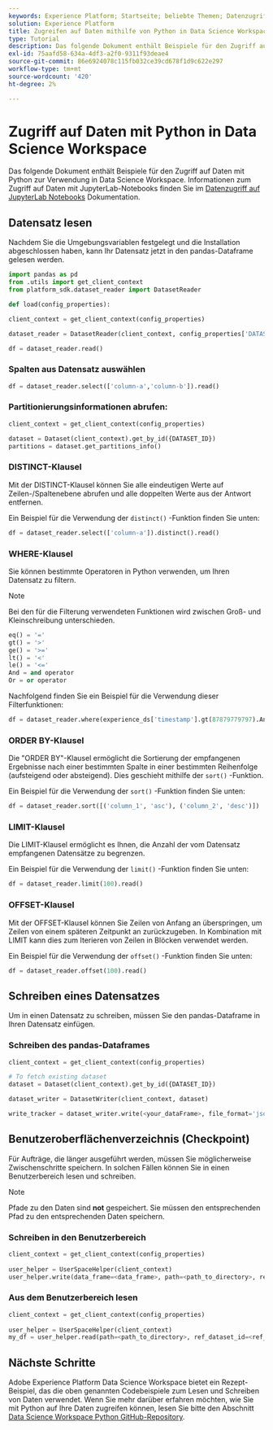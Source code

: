 ```yaml
---
keywords: Experience Platform; Startseite; beliebte Themen; Datenzugriff; Python-SDK; Datenzugriffs-API; Python lesen; Python schreiben
solution: Experience Platform
title: Zugreifen auf Daten mithilfe von Python in Data Science Workspace
type: Tutorial
description: Das folgende Dokument enthält Beispiele für den Zugriff auf Daten in Python zur Verwendung in Data Science Workspace.
exl-id: 75aafd58-634a-4df3-a2f0-9311f93deae4
source-git-commit: 86e6924078c115fb032ce39cd678f1d9c622e297
workflow-type: tm+mt
source-wordcount: '420'
ht-degree: 2%

---
```


# Zugriff auf Daten mit Python in Data Science Workspace

Das folgende Dokument enthält Beispiele für den Zugriff auf Daten mit Python zur Verwendung in Data Science Workspace. Informationen zum Zugriff auf Daten mit JupyterLab-Notebooks finden Sie im [Datenzugriff auf JupyterLab Notebooks](../jupyterlab/access-notebook-data.md) Dokumentation.

## Datensatz lesen

Nachdem Sie die Umgebungsvariablen festgelegt und die Installation abgeschlossen haben, kann Ihr Datensatz jetzt in den pandas-Dataframe gelesen werden.

```python
import pandas as pd
from .utils import get_client_context
from platform_sdk.dataset_reader import DatasetReader

def load(config_properties):

client_context = get_client_context(config_properties)

dataset_reader = DatasetReader(client_context, config_properties['DATASET_ID'])

df = dataset_reader.read()
```

### Spalten aus Datensatz auswählen

```python
df = dataset_reader.select(['column-a','column-b']).read()
```

### Partitionierungsinformationen abrufen:

```python
client_context = get_client_context(config_properties)

dataset = Dataset(client_context).get_by_id({DATASET_ID})
partitions = dataset.get_partitions_info()
```

### DISTINCT-Klausel

Mit der DISTINCT-Klausel können Sie alle eindeutigen Werte auf Zeilen-/Spaltenebene abrufen und alle doppelten Werte aus der Antwort entfernen.

Ein Beispiel für die Verwendung der `distinct()` -Funktion finden Sie unten:

```python
df = dataset_reader.select(['column-a']).distinct().read()
```

### WHERE-Klausel

Sie können bestimmte Operatoren in Python verwenden, um Ihren Datensatz zu filtern.

>[!NOTE]
>
>Bei den für die Filterung verwendeten Funktionen wird zwischen Groß- und Kleinschreibung unterschieden.

```python
eq() = '='
gt() = '>'
ge() = '>='
lt() = '<'
le() = '<='
And = and operator
Or = or operator
```

Nachfolgend finden Sie ein Beispiel für die Verwendung dieser Filterfunktionen:

```python
df = dataset_reader.where(experience_ds['timestamp'].gt(87879779797).And(experience_ds['timestamp'].lt(87879779797)).Or(experience_ds['a'].eq(123)))
```

### ORDER BY-Klausel

Die &quot;ORDER BY&quot;-Klausel ermöglicht die Sortierung der empfangenen Ergebnisse nach einer bestimmten Spalte in einer bestimmten Reihenfolge (aufsteigend oder absteigend). Dies geschieht mithilfe der `sort()` -Funktion.

Ein Beispiel für die Verwendung der `sort()` -Funktion finden Sie unten:

```python
df = dataset_reader.sort([('column_1', 'asc'), ('column_2', 'desc')])
```

### LIMIT-Klausel

Die LIMIT-Klausel ermöglicht es Ihnen, die Anzahl der vom Datensatz empfangenen Datensätze zu begrenzen.

Ein Beispiel für die Verwendung der `limit()` -Funktion finden Sie unten:

```python
df = dataset_reader.limit(100).read()
```

### OFFSET-Klausel

Mit der OFFSET-Klausel können Sie Zeilen von Anfang an überspringen, um Zeilen von einem späteren Zeitpunkt an zurückzugeben. In Kombination mit LIMIT kann dies zum Iterieren von Zeilen in Blöcken verwendet werden.

Ein Beispiel für die Verwendung der `offset()` -Funktion finden Sie unten:

```python
df = dataset_reader.offset(100).read()
```

## Schreiben eines Datensatzes

Um in einen Datensatz zu schreiben, müssen Sie den pandas-Dataframe in Ihren Datensatz einfügen.

### Schreiben des pandas-Dataframes

```python
client_context = get_client_context(config_properties)

# To fetch existing dataset
dataset = Dataset(client_context).get_by_id({DATASET_ID})

dataset_writer = DatasetWriter(client_context, dataset)

write_tracker = dataset_writer.write(<your_dataFrame>, file_format='json')
```

## Benutzeroberflächenverzeichnis (Checkpoint)

Für Aufträge, die länger ausgeführt werden, müssen Sie möglicherweise Zwischenschritte speichern. In solchen Fällen können Sie in einen Benutzerbereich lesen und schreiben.

>[!NOTE]
>
>Pfade zu den Daten sind **not** gespeichert. Sie müssen den entsprechenden Pfad zu den entsprechenden Daten speichern.

### Schreiben in den Benutzerbereich

```python
client_context = get_client_context(config_properties)
                               
user_helper = UserSpaceHelper(client_context)
user_helper.write(data_frame=<data_frame>, path=<path_to_directory>, ref_dataset_id=<ref_dataset_id>)
```

### Aus dem Benutzerbereich lesen

```python
client_context = get_client_context(config_properties)
                               
user_helper = UserSpaceHelper(client_context)
my_df = user_helper.read(path=<path_to_directory>, ref_dataset_id=<ref_dataset_id>)
```

## Nächste Schritte

Adobe Experience Platform Data Science Workspace bietet ein Rezept-Beispiel, das die oben genannten Codebeispiele zum Lesen und Schreiben von Daten verwendet. Wenn Sie mehr darüber erfahren möchten, wie Sie mit Python auf Ihre Daten zugreifen können, lesen Sie bitte den Abschnitt [Data Science Workspace Python GitHub-Repository](https://github.com/adobe/experience-platform-dsw-reference/tree/master/recipes/python/retail).
